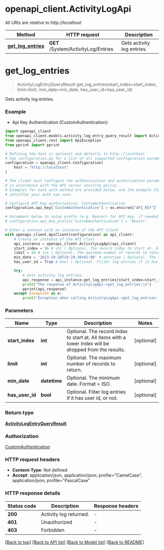 # openapi_client.ActivityLogApi

All URIs are relative to *http://localhost*

Method | HTTP request | Description
------------- | ------------- | -------------
[**get_log_entries**](ActivityLogApi.md#get_log_entries) | **GET** /System/ActivityLog/Entries | Gets activity log entries.


# **get_log_entries**
> ActivityLogEntryQueryResult get_log_entries(start_index=start_index, limit=limit, min_date=min_date, has_user_id=has_user_id)

Gets activity log entries.

### Example

* Api Key Authentication (CustomAuthentication):

```python
import openapi_client
from openapi_client.models.activity_log_entry_query_result import ActivityLogEntryQueryResult
from openapi_client.rest import ApiException
from pprint import pprint

# Defining the host is optional and defaults to http://localhost
# See configuration.py for a list of all supported configuration parameters.
configuration = openapi_client.Configuration(
    host = "http://localhost"
)

# The client must configure the authentication and authorization parameters
# in accordance with the API server security policy.
# Examples for each auth method are provided below, use the example that
# satisfies your auth use case.

# Configure API key authorization: CustomAuthentication
configuration.api_key['CustomAuthentication'] = os.environ["API_KEY"]

# Uncomment below to setup prefix (e.g. Bearer) for API key, if needed
# configuration.api_key_prefix['CustomAuthentication'] = 'Bearer'

# Enter a context with an instance of the API client
with openapi_client.ApiClient(configuration) as api_client:
    # Create an instance of the API class
    api_instance = openapi_client.ActivityLogApi(api_client)
    start_index = 56 # int | Optional. The record index to start at. All items with a lower index will be dropped from the results. (optional)
    limit = 56 # int | Optional. The maximum number of records to return. (optional)
    min_date = '2013-10-20T19:20:30+01:00' # datetime | Optional. The minimum date. Format = ISO. (optional)
    has_user_id = True # bool | Optional. Filter log entries if it has user id, or not. (optional)

    try:
        # Gets activity log entries.
        api_response = api_instance.get_log_entries(start_index=start_index, limit=limit, min_date=min_date, has_user_id=has_user_id)
        print("The response of ActivityLogApi->get_log_entries:\n")
        pprint(api_response)
    except Exception as e:
        print("Exception when calling ActivityLogApi->get_log_entries: %s\n" % e)
```



### Parameters


Name | Type | Description  | Notes
------------- | ------------- | ------------- | -------------
 **start_index** | **int**| Optional. The record index to start at. All items with a lower index will be dropped from the results. | [optional] 
 **limit** | **int**| Optional. The maximum number of records to return. | [optional] 
 **min_date** | **datetime**| Optional. The minimum date. Format &#x3D; ISO. | [optional] 
 **has_user_id** | **bool**| Optional. Filter log entries if it has user id, or not. | [optional] 

### Return type

[**ActivityLogEntryQueryResult**](ActivityLogEntryQueryResult.md)

### Authorization

[CustomAuthentication](../README.md#CustomAuthentication)

### HTTP request headers

 - **Content-Type**: Not defined
 - **Accept**: application/json, application/json; profile="CamelCase", application/json; profile="PascalCase"

### HTTP response details

| Status code | Description | Response headers |
|-------------|-------------|------------------|
**200** | Activity log returned. |  -  |
**401** | Unauthorized |  -  |
**403** | Forbidden |  -  |

[[Back to top]](#) [[Back to API list]](../README.md#documentation-for-api-endpoints) [[Back to Model list]](../README.md#documentation-for-models) [[Back to README]](../README.md)

